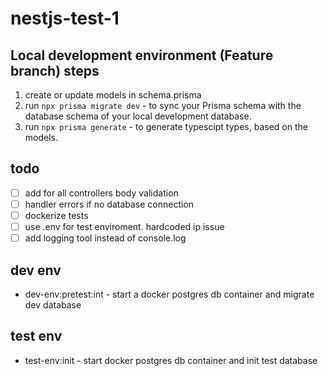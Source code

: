 # nestjs-test-1

## Local development environment (Feature branch) steps

1. create or update models in schema.prisma
2. run `npx prisma migrate dev` - to sync your Prisma schema with the database schema of your local development database.
3. run `npx prisma generate` - to generate typescipt types, based on the models.

## todo

- [ ] add for all controllers body validation
- [ ] handler errors if no database connection
- [ ] dockerize tests
- [ ] use .env for test enviroment. hardcoded ip issue
- [ ] add logging tool instead of console.log

## dev env

* dev-env:pretest:int - start a docker postgres db container and migrate dev database
  
## test env

* test-env:init - start docker postgres db container and init test database
  

